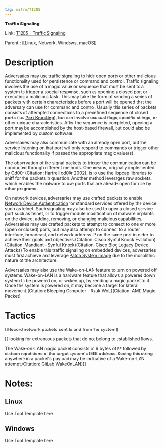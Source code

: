 ```yaml
---
tag: mitre/T1205
---
```


**Traffic Signaling**

Link: [T1205 - Traffic Signaling](https://attack.mitre.org/techniques/T1205)

Parent : [[Linux, Network, Windows, macOS]]


# Description

Adversaries may use traffic signaling to hide open ports or other malicious functionality used for persistence or command and control. Traffic signaling involves the use of a magic value or sequence that must be sent to a system to trigger a special response, such as opening a closed port or executing a malicious task. This may take the form of sending a series of packets with certain characteristics before a port will be opened that the adversary can use for command and control. Usually this series of packets consists of attempted connections to a predefined sequence of closed ports (i.e. [Port Knocking](https://attack.mitre.org/techniques/T1205/001)), but can involve unusual flags, specific strings, or other unique characteristics. After the sequence is completed, opening a port may be accomplished by the host-based firewall, but could also be implemented by custom software.

Adversaries may also communicate with an already open port, but the service listening on that port will only respond to commands or trigger other malicious functionality if passed the appropriate magic value(s).

The observation of the signal packets to trigger the communication can be conducted through different methods. One means, originally implemented by Cd00r (Citation: Hartrell cd00r 2002), is to use the libpcap libraries to sniff for the packets in question. Another method leverages raw sockets, which enables the malware to use ports that are already open for use by other programs.

On network devices, adversaries may use crafted packets to enable [Network Device Authentication](https://attack.mitre.org/techniques/T1556/004) for standard services offered by the device such as telnet.  Such signaling may also be used to open a closed service port such as telnet, or to trigger module modification of malware implants on the device, adding, removing, or changing malicious capabilities.  Adversaries may use crafted packets to attempt to connect to one or more (open or closed) ports, but may also attempt to connect to a router interface, broadcast, and network address IP on the same port in order to achieve their goals and objectives.(Citation: Cisco Synful Knock Evolution)(Citation: Mandiant - Synful Knock)(Citation: Cisco Blog Legacy Device Attacks)  To enable this traffic signaling on embedded devices, adversaries must first achieve and leverage [Patch System Image](https://attack.mitre.org/techniques/T1601/001) due to the monolithic nature of the architecture.

Adversaries may also use the Wake-on-LAN feature to turn on powered off systems. Wake-on-LAN is a hardware feature that allows a powered down system to be powered on, or woken up, by sending a magic packet to it. Once the system is powered on, it may become a target for lateral movement.(Citation: Bleeping Computer - Ryuk WoL)(Citation: AMD Magic Packet)

# Tactics


[[Record network packets sent to and from the system]]

[[ looking for extraneous packets that do not belong to established flows.

The Wake-on-LAN magic packet consists of 6 bytes of <code>FF</code> followed by sixteen repetitions of the target system's IEEE address. Seeing this string anywhere in a packet's payload may be indicative of a Wake-on-LAN attempt.(Citation: GitLab WakeOnLAN)]]


# Notes:

## Linux

Use Tool Template here

## Windows

Use Tool Template here